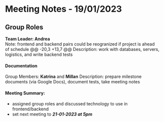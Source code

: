 # Meeting Notes - 19/01/2023

## Group Roles
**Team Leader: Andrea**   
Note: frontend and backend pairs could be reogranized if project is ahead of schedule
@@ -20,3 +13,7 @@ Description: work with databases, servers, logistics, and write backend tests
#### Documentation
Group Members: **Katrina** and **Millan**
Description: prepare milestone documents (via Google Docs), document tests, take meeting notes

#### Meeting Summary:
- assigned group roles and discussed technology to use in frontend/backend
- set next meeting to _**21-01-2023 at 5pm**_